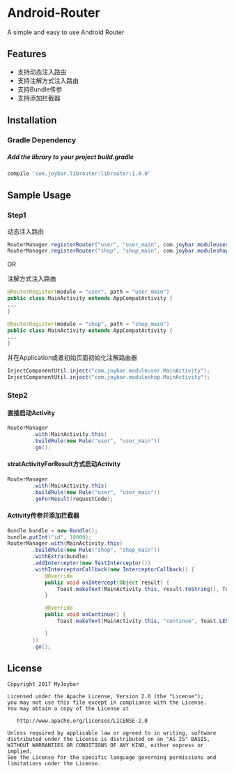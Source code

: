 # Android-Router
A simple and easy to use Android Router

## Features
 - 支持动态注入路由
 - 支持注解方式注入路由
 - 支持Bundle传参
 - 支持添加拦截器
 
## Installation
### Gradle Dependency
#####   Add the library to your project build.gradle
```gradle
compile 'com.joybar.librouter:librouter:1.0.0'
```


## Sample Usage

### Step1

动态注入路由

```java
RouterManager.registerRouter("user", "user_main", com.joybar.moduleuser.MainActivity.class);
RouterManager.registerRouter("shop", "shop_main", com.joybar.moduleshop.MainActivity.class);

```
OR

注解方式注入路由

```java
@RouterRegister(module = "user", path = "user_main")
public class MainActivity extends AppCompatActivity {
...
}

```
```java
@RouterRegister(module = "shop", path = "shop_main")
public class MainActivity extends AppCompatActivity {
...
}

```
并在Application或者初始页面初始化注解路由器

```java
InjectComponentUtil.inject("com.joybar.moduleuser.MainActivity");
InjectComponentUtil.inject("com.joybar.moduleshop.MainActivity");
```


### Step2

#### 直接启动Activity


```java
RouterManager
        .with(MainActivity.this)
        .buildRule(new Rule("user", "user_main"))
        .go();
```
#### stratActivityForResult方式启动Activity
```java
RouterManager
        .with(MainActivity.this)
        .buildRule(new Rule("user", "user_main"))
        .goForResult(requestCode);
```

#### Activity传参并添加拦截器


```java
Bundle bundle = new Bundle();
bundle.putInt("id", 10000);
RouterManager.with(MainActivity.this)
        .buildRule(new Rule("shop", "shop_main"))
        .withExtra(bundle)
        .addInterceptor(new TestInterceptor())
        .withInterceptorCallback(new InterceptorCallback() {
            @Override
            public void onIntercept(Object result) {
                Toast.makeText(MainActivity.this, result.toString(), Toast.LENGTH_LONG).show();
            }

            @Override
            public void onContinue() {
                Toast.makeText(MainActivity.this, "continue", Toast.LENGTH_LONG).show();

            }
        })
        .go();
```

## License

    Copyright 2017 MyJoybar

    Licensed under the Apache License, Version 2.0 (the "License");
    you may not use this file except in compliance with the License.
    You may obtain a copy of the License at

       http://www.apache.org/licenses/LICENSE-2.0

    Unless required by applicable law or agreed to in writing, software
    distributed under the License is distributed on an "AS IS" BASIS,
    WITHOUT WARRANTIES OR CONDITIONS OF ANY KIND, either express or implied.
    See the License for the specific language governing permissions and
    limitations under the License.    
        